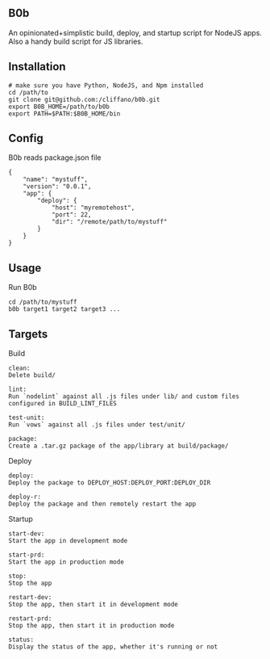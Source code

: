 B0b
---

An opinionated+simplistic build, deploy, and startup script for NodeJS apps.
Also a handy build script for JS libraries.

Installation
------------

    # make sure you have Python, NodeJS, and Npm installed
    cd /path/to
    git clone git@github.com:/cliffano/b0b.git
    export B0B_HOME=/path/to/b0b
    export PATH=$PATH:$B0B_HOME/bin

Config
------

B0b reads package.json file

    {
        "name": "mystuff",
        "version": "0.0.1",
        "app": {
            "deploy": {
                "host": "myremotehost",
                "port": 22,
                "dir": "/remote/path/to/mystuff"
            }
        }
    }

Usage
-----
    
Run B0b

    cd /path/to/mystuff
    b0b target1 target2 target3 ...
    
Targets
-------

Build

    clean:
    Delete build/
    
    lint:
    Run `nodelint` against all .js files under lib/ and custom files configured in BUILD_LINT_FILES
    
    test-unit:
    Run `vows` against all .js files under test/unit/ 
    
    package:
    Create a .tar.gz package of the app/library at build/package/

Deploy

    deploy:
    Deploy the package to DEPLOY_HOST:DEPLOY_PORT:DEPLOY_DIR
    
    deploy-r:
    Deploy the package and then remotely restart the app

Startup

    start-dev:
    Start the app in development mode
    
    start-prd:
    Start the app in production mode
    
    stop:
    Stop the app
    
    restart-dev:
    Stop the app, then start it in development mode
    
    restart-prd:
    Stop the app, then start it in production mode
    
    status:
    Display the status of the app, whether it's running or not
